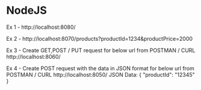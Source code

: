 # NodeJS



Ex 1 - http://localhost:8080/

Ex 2 - http://localhost:8070/products?productId=1234&productPrice=2000

Ex 3 - Create GET,POST / PUT request for below url from POSTMAN / CURL
http://localhost:8060/

Ex 4 - Create POST request with the data in JSON format for below url from POSTMAN / CURL
http://localhost:8050/
JSON Data: {
	"productId": "12345"
}